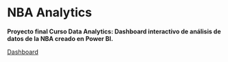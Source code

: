 # NBA Analytics

**Proyecto final Curso Data Analytics: Dashboard interactivo de análisis de datos de la NBA creado en Power BI.**

[Dashboard]([https://enlace.com](https://app.powerbi.com/view?r=eyJrIjoiOTRmMDY3MTktMGI4NC00MDQwLWIzMWUtMWI2ZDhmNDZhMTNkIiwidCI6IjRjODE4Zjc5LWFiODQtNDU1Mi05YjdjLTJmZTcxNWIwZDBkNSIsImMiOjR9))
